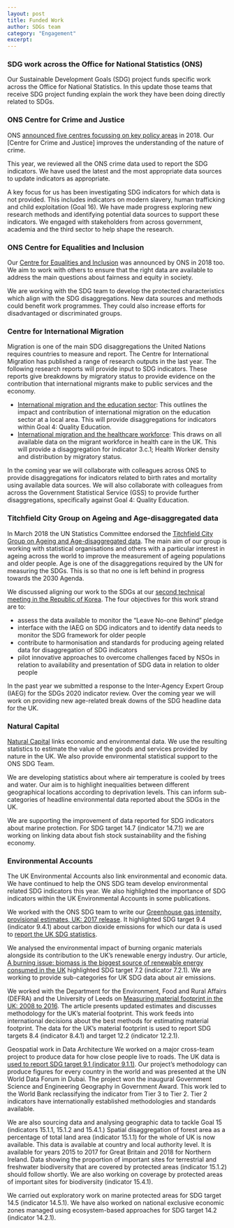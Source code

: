 ```yaml
---
layout: post
title: Funded Work
author: SDGs team
category: "Engagement"
excerpt: 
---
```


### SDG work across the Office for National Statistics (ONS)
Our Sustainable Development Goals (SDG) project funds specific work across the Office for National Statistics. In this update those teams that receive SDG project funding explain the work they have been doing directly related to SDGs.

### ONS Centre for Crime and Justice
ONS [announced five centres focussing on key policy areas](https://blog.ons.gov.uk/2018/10/04/new-ons-centres-to-focus-on-the-public-policy-issues-that-matter/) in 2018. Our [Centre for Crime and Justice] improves the understanding of the nature of crime.

This year, we reviewed all the ONS crime data used to report the SDG indicators. We have used the latest and the most appropriate data sources to update indicators as appropriate.

A key focus for us has been investigating SDG indicators for which data is not provided. This includes indicators on modern slavery, human trafficking and child exploitation (Goal 16). We have made progress exploring new research methods and identifying potential data sources to support these indicators. We engaged with stakeholders from across government, academia and the third sector to help shape the research.

### ONS Centre for Equalities and Inclusion
Our [Centre for Equalities and Inclusion](https://www.ons.gov.uk/aboutus/whatwedo/programmesandprojects/centreforequalitiesandinclusion) was announced by ONS in 2018 too. We aim to work with others to ensure that the right data are available to address the main questions about fairness and equity in society. 

We are working with the SDG team to develop the protected characteristics which align with the SDG disaggregations. New data sources and methods could benefit work programmes. They could also increase efforts for disadvantaged or discriminated groups.

### Centre for International Migration
Migration is one of the main SDG disaggregations the United Nations requires countries to measure and report.
The Centre for International Migration has published a range of research outputs in the last year. The following research reports will provide input to SDG indicators. These reports give breakdowns by migratory status to provide evidence on the contribution that international migrants make to public services and the economy.

* [International migration and the education sector](https://www.ons.gov.uk/peoplepopulationandcommunity/populationandmigration/internationalmigration/articles/internationalmigrationandtheeducationsectorwhatdoesthecurrentevidenceshow/2019-05-03): This outlines the impact and contribution of international migration on the education sector at a local area. This will provide disaggregations for indicators within Goal 4: Quality Education.
*	[International migration and the healthcare workforce](https://www.ons.gov.uk/peoplepopulationandcommunity/populationandmigration/internationalmigration/articles/internationalmigrationandthehealthcareworkforce/2019-08-15): This draws on all available data on the migrant workforce in health care in the UK. This will provide a disaggregation for indicator 3.c.1; Health Worker density and distribution by migratory status. 

In the coming year we will collaborate with colleagues across ONS to provide disaggregations for indicators related to birth rates and mortality using available data sources. We will also collaborate with colleagues from across the Government Statistical Service (GSS) to provide further disaggregations, specifically against Goal 4: Quality Education.

### Titchfield City Group on Ageing and Age-disaggregated data
In March 2018 the UN Statistics Committee endorsed the [Titchfield City Group on Ageing and Age-disaggregated data](https://unstats.un.org/unsd/methodology/citygroups/Titchfield.cshtml). The main aim of our group is working with statistical organisations and others with a particular interest in ageing across the world to improve the measurement of ageing populations and older people. Age is one of the disaggregations required by the UN for measuring the SDGs. This is so that no one is left behind in progress towards the 2030 Agenda.

We discussed aligning our work to the SDGs at our [second technical meeting in the Republic of Korea](https://gss.civilservice.gov.uk/wp-content/uploads/2019/07/Report-of-the-2nd-technical-meeting-of-the-Titchfield-City-Group-11-12-June-2019.pdf). The four objectives for this work strand are to:
*	assess the data available to monitor the “Leave No-one Behind” pledge
*	interface with the IAEG on SDG indicators and to identify data needs to monitor the SDG framework for older people
*	contribute to harmonisation and standards for producing ageing related data for disaggregation of SDG indicators
*	pilot innovative approaches to overcome challenges faced by NSOs in relation to availability and presentation of SDG data in relation to older people

In the past year we submitted a response to the Inter-Agency Expert Group (IAEG) for the SDGs 2020 indicator review. Over the coming year we will work on providing new age-related break downs of the SDG headline data for the UK.

### Natural Capital
[Natural Capital](https://www.ons.gov.uk/economy/nationalaccounts/uksectoraccounts/methodologies/naturalcapital) links economic and environmental data. We use the resulting statistics to estimate the value of the goods and services provided by nature in the UK. We also provide environmental statistical support to the ONS SDG Team.

We are developing statistics about where air temperature is cooled by trees and water. Our aim is to highlight inequalities between different geographical locations according to deprivation levels. This can inform sub-categories of headline environmental data reported about the SDGs in the UK.

We are supporting the improvement of data reported for SDG indicators about marine protection. For SDG target 14.7 (indicator 14.7.1) we are working on linking data about fish stock sustainability and the fishing economy.

### Environmental Accounts
The UK Environmental Accounts also link environmental and economic data. We have continued to help the ONS SDG team develop environmental related SDG indicators this year. We also highlighted the importance of SDG indicators within the UK Environmental Accounts in some publications.

We worked with the ONS SDG team to write our [Greenhouse gas intensity, provisional estimates, UK: 2017 release](https://www.ons.gov.uk/economy/environmentalaccounts/bulletins/greenhousegasintensityprovisionalestimatesuk/2017#toc). It highlighted SDG target 9.4 (indicator 9.4.1) about carbon dioxide emissions for which our data is used to [report the UK SDG statistics](https://sustainabledevelopment-uk.github.io/9-4-1/).

We analysed the environmental impact of burning organic materials alongside its contribution to the UK’s renewable energy industry. Our article, [A burning issue: biomass is the biggest source of renewable energy consumed in the UK](https://www.ons.gov.uk/economy/environmentalaccounts/articles/aburningissuebiomassisthebiggestsourceofrenewableenergyconsumedintheuk/2019-08-30) highlighted SDG target 7.2 (indicator 7.2.1). We are working to provide sub-categories for UK SDG data about air emissions.

We worked with the Department for the Environment, Food and Rural Affairs (DEFRA) and the University of Leeds on [Measuring material footprint in the UK: 2008 to 2016](https://www.ons.gov.uk/economy/environmentalaccounts/methodologies/measuringmaterialfootprintintheuk2008to2016#toc). The article presents updated estimates and discusses methodology for the UK’s material footprint. This work feeds into international decisions about the best methods for estimating material footprint. The data for the UK’s material footprint is used to report SDG targets 8.4 (indicator 8.4.1) and target 12.2 (indicator 12.2.1).

Geospatial work in Data Architecture 
We worked on a major cross-team project to produce data for how close people live to roads. The UK data is [used to report SDG target 9.1 (indicator 9.1.1)](https://sustainabledevelopment-uk.github.io/9-1-1/). Our project’s methodology can produce figures for every country in the world and was presented at the UN World Data Forum in Dubai. The project won the inaugural Government Science and Engineering Geography in Government Award. This work led to the World Bank reclassifying the indicator from Tier 3 to Tier 2. Tier 2 indicators have internationally established methodologies and standards available.

We are also sourcing data and analysing geographic data to tackle Goal 15 (indicators 15.1.1, 15.1.2 and 15.4.1.) Spatial disaggregation of forest area as a percentage of total land area (indicator 15.1.1) for the whole of UK is now available. This data is available at country and local authority level. It is available for years 2015 to 2017 for Great Britain and 2018 for Northern Ireland. Data showing the proportion of important sites for terrestrial and freshwater biodiversity that are covered by protected areas (indicator 15.1.2) should follow shortly. We are also working on coverage by protected areas of important sites for biodiversity (indicator 15.4.1).

We carried out exploratory work on marine protected areas for SDG target 14.5 (indicator 14.5.1). We have also worked on national exclusive economic zones managed using ecosystem-based approaches for SDG target 14.2 (indicator 14.2.1).



